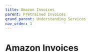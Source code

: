 ```yaml
---
title: Amazon Invoices
parent: Pretrained Invoices
grand_parent: Understanding Services
nav_order: 1
---
```


# Amazon Invoices

